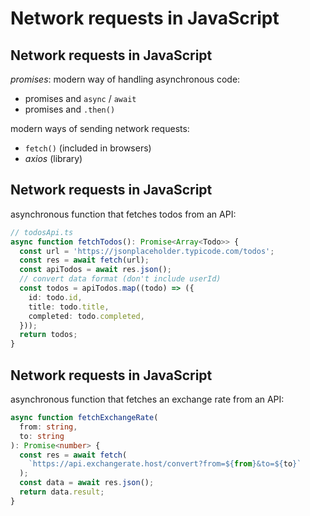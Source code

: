 # Network requests in JavaScript

## Network requests in JavaScript

_promises_: modern way of handling asynchronous code:

- promises and `async` / `await`
- promises and `.then()`

modern ways of sending network requests:

- `fetch()` (included in browsers)
- _axios_ (library)

## Network requests in JavaScript

asynchronous function that fetches todos from an API:

```ts
// todosApi.ts
async function fetchTodos(): Promise<Array<Todo>> {
  const url = 'https://jsonplaceholder.typicode.com/todos';
  const res = await fetch(url);
  const apiTodos = await res.json();
  // convert data format (don't include userId)
  const todos = apiTodos.map((todo) => ({
    id: todo.id,
    title: todo.title,
    completed: todo.completed,
  }));
  return todos;
}
```

## Network requests in JavaScript

asynchronous function that fetches an exchange rate from an API:

```ts
async function fetchExchangeRate(
  from: string,
  to: string
): Promise<number> {
  const res = await fetch(
    `https://api.exchangerate.host/convert?from=${from}&to=${to}`
  );
  const data = await res.json();
  return data.result;
}
```
